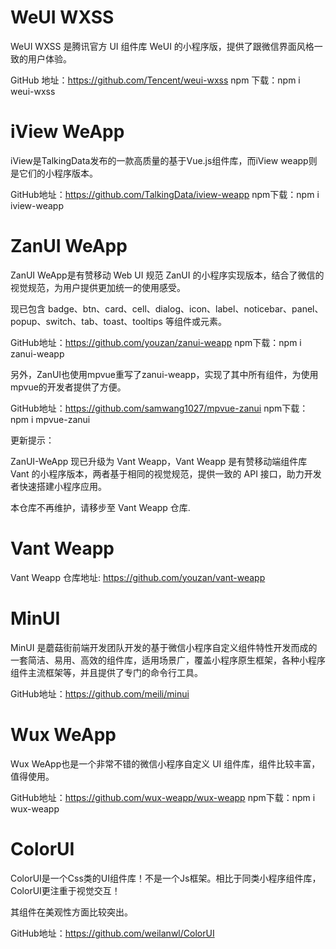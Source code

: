 # WeUI WXSS

WeUI WXSS 是腾讯官方 UI 组件库 WeUI 的小程序版，提供了跟微信界面风格一致的用户体验。

GitHub 地址：https://github.com/Tencent/weui-wxss
npm 下载：npm i weui-wxss



# iView WeApp
iView是TalkingData发布的一款高质量的基于Vue.js组件库，而iView weapp则是它们的小程序版本。

GitHub地址：https://github.com/TalkingData/iview-weapp
npm下载：npm i iview-weapp


# ZanUI WeApp

ZanUI WeApp是有赞移动 Web UI 规范 ZanUI 的小程序实现版本，结合了微信的视觉规范，为用户提供更加统一的使用感受。

现已包含 badge、btn、card、cell、dialog、icon、label、noticebar、panel、popup、switch、tab、toast、tooltips 等组件或元素。

GitHub地址：https://github.com/youzan/zanui-weapp
npm下载：npm i zanui-weapp

另外，ZanUI也使用mpvue重写了zanui-weapp，实现了其中所有组件，为使用mpvue的开发者提供了方便。

GitHub地址：https://github.com/samwang1027/mpvue-zanui
npm下载：npm i mpvue-zanui

更新提示：

ZanUI-WeApp 现已升级为 Vant Weapp，Vant Weapp 是有赞移动端组件库 Vant 的小程序版本，两者基于相同的视觉规范，提供一致的 API 接口，助力开发者快速搭建小程序应用。

本仓库不再维护，请移步至 Vant Weapp 仓库.



# Vant Weapp

Vant Weapp 仓库地址: https://github.com/youzan/vant-weapp



# MinUI
MinUI 是蘑菇街前端开发团队开发的基于微信小程序自定义组件特性开发而成的一套简洁、易用、高效的组件库，适用场景广，覆盖小程序原生框架，各种小程序组件主流框架等，并且提供了专门的命令行工具。

GitHub地址：https://github.com/meili/minui



# Wux WeApp
Wux WeApp也是一个非常不错的微信小程序自定义 UI 组件库，组件比较丰富，值得使用。

GitHub地址：https://github.com/wux-weapp/wux-weapp
npm下载：npm i wux-weapp



# ColorUI
ColorUI是一个Css类的UI组件库！不是一个Js框架。相比于同类小程序组件库，ColorUI更注重于视觉交互！

其组件在美观性方面比较突出。

GitHub地址：https://github.com/weilanwl/ColorUI



